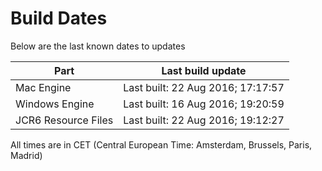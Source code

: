 # Build Dates

Below are the last known dates to updates

Part | Last build update
-----|-----
Mac Engine | Last built: 22 Aug 2016; 17:17:57
Windows Engine | Last built: 16 Aug 2016; 19:20:59
JCR6 Resource Files | Last built: 22 Aug 2016; 19:12:27
All times are in CET (Central European Time: Amsterdam, Brussels, Paris, Madrid)



